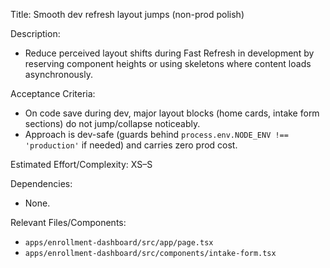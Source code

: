 Title: Smooth dev refresh layout jumps (non-prod polish)

Description:
- Reduce perceived layout shifts during Fast Refresh in development by reserving component heights or using skeletons where content loads asynchronously.

Acceptance Criteria:
- On code save during dev, major layout blocks (home cards, intake form sections) do not jump/collapse noticeably.
- Approach is dev-safe (guards behind `process.env.NODE_ENV !== 'production'` if needed) and carries zero prod cost.

Estimated Effort/Complexity: XS–S

Dependencies:
- None.

Relevant Files/Components:
- `apps/enrollment-dashboard/src/app/page.tsx`
- `apps/enrollment-dashboard/src/components/intake-form.tsx`
